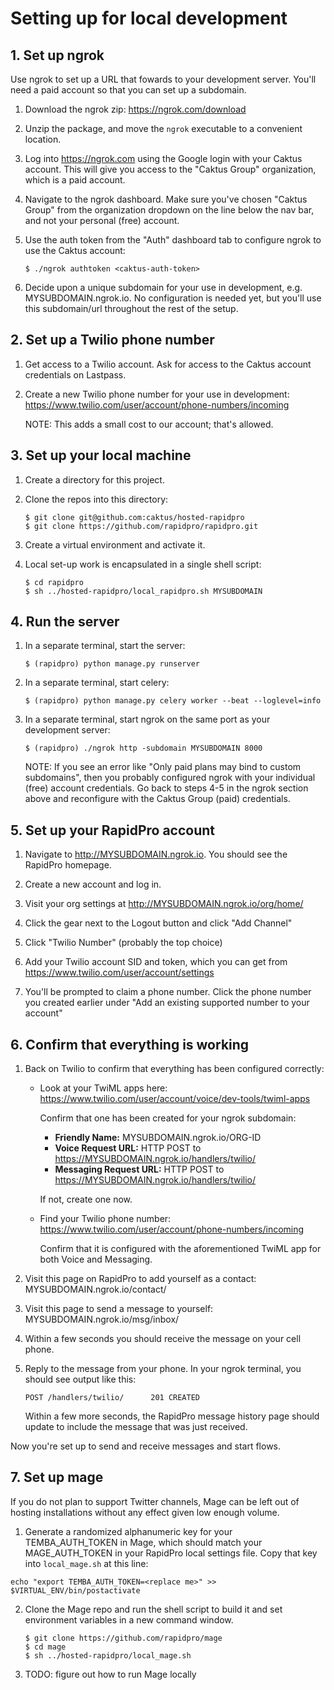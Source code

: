 # Setting up for local development

## 1. Set up ngrok

Use ngrok to set up a URL that fowards to your development server. You'll need
a paid account so that you can set up a subdomain.

1. Download the ngrok zip: https://ngrok.com/download

2. Unzip the package, and move the `ngrok` executable to a convenient
   location.

3. Log into https://ngrok.com using the Google login with your Caktus account.
   This will give you access to the "Caktus Group" organization, which is
   a paid account.

4. Navigate to the ngrok dashboard. Make sure you've chosen "Caktus Group"
   from the organization dropdown on the line below the nav bar, and not your
   personal (free) account.

5. Use the auth token from the "Auth" dashboard tab to configure ngrok to use
   the Caktus account:

    ```
    $ ./ngrok authtoken <caktus-auth-token>
    ```

6. Decide upon a unique subdomain for your use in development, e.g.
   MYSUBDOMAIN.ngrok.io. No configuration is needed yet, but you'll use
   this subdomain/url throughout the rest of the setup.

## 2. Set up a Twilio phone number

1. Get access to a Twilio account. Ask for access to the Caktus account
   credentials on Lastpass.

2. Create a new Twilio phone number for your use in development:
   https://www.twilio.com/user/account/phone-numbers/incoming

   NOTE: This adds a small cost to our account; that's allowed.

## 3. Set up your local machine

1. Create a directory for this project.

2. Clone the repos into this directory:

    ```
    $ git clone git@github.com:caktus/hosted-rapidpro
    $ git clone https://github.com/rapidpro/rapidpro.git
    ```

3. Create a virtual environment and activate it.

4. Local set-up work is encapsulated in a single shell script:

    ```
    $ cd rapidpro
    $ sh ../hosted-rapidpro/local_rapidpro.sh MYSUBDOMAIN
    ```

## 4. Run the server

1. In a separate terminal, start the server:

    ```
    $ (rapidpro) python manage.py runserver
    ```

2. In a separate terminal, start celery:

    ```
    $ (rapidpro) python manage.py celery worker --beat --loglevel=info
    ```

3. In a separate terminal, start ngrok on the same port as your development
   server:

    ```
    $ (rapidpro) ./ngrok http -subdomain MYSUBDOMAIN 8000
    ```

   NOTE: If you see an error like "Only paid plans may bind to custom
   subdomains", then you probably configured ngrok with your individual (free)
   account credentials. Go back to steps 4-5 in the ngrok section above and
   reconfigure with the Caktus Group (paid) credentials.


## 5. Set up your RapidPro account

1. Navigate to http://MYSUBDOMAIN.ngrok.io. You should see the RapidPro
   homepage.

2. Create a new account and log in.

3. Visit your org settings at http://MYSUBDOMAIN.ngrok.io/org/home/

4. Click the gear next to the Logout button and click "Add Channel"

5. Click "Twilio Number" (probably the top choice)

6. Add your Twilio account SID and token, which you can get from
   https://www.twilio.com/user/account/settings

7. You'll be prompted to claim a phone number. Click the phone number you
   created earlier under "Add an existing supported number to your account"

## 6. Confirm that everything is working

1. Back on Twilio to confirm that everything has been configured correctly:

    * Look at your TwiML apps here:
      https://www.twilio.com/user/account/voice/dev-tools/twiml-apps

      Confirm that one has been created for your ngrok subdomain:

        - **Friendly Name:** MYSUBDOMAIN.ngrok.io/ORG-ID
        - **Voice Request URL:** HTTP POST to https://MYSUBDOMAIN.ngrok.io/handlers/twilio/
        - **Messaging Request URL:** HTTP POST to https://MYSUBDOMAIN.ngrok.io/handlers/twilio/

      If not, create one now.

    * Find your Twilio phone number:
      https://www.twilio.com/user/account/phone-numbers/incoming

      Confirm that it is configured with the aforementioned TwiML app for
      both Voice and Messaging.

2. Visit this page on RapidPro to add yourself as a contact:
   MYSUBDOMAIN.ngrok.io/contact/

3. Visit this page to send a message to yourself:
   MYSUBDOMAIN.ngrok.io/msg/inbox/

4. Within a few seconds you should receive the message on your cell phone.

5. Reply to the message from your phone. In your ngrok terminal, you should
   see output like this:

    ```
    POST /handlers/twilio/      201 CREATED
    ```

   Within a few more seconds, the RapidPro message history page should update
   to include the message that was just received.

Now you're set up to send and receive messages and start flows.

## 7. Set up mage

If you do not plan to support Twitter channels, Mage can be left out of hosting installations without any effect given low enough volume.

1. Generate a randomized alphanumeric key for your TEMBA_AUTH_TOKEN in Mage, which should match your MAGE_AUTH_TOKEN in your RapidPro local settings file. Copy that key into `local_mage.sh` at this line:

  ```
  echo "export TEMBA_AUTH_TOKEN=<replace me>" >> $VIRTUAL_ENV/bin/postactivate
  ```

2. Clone the Mage repo and run the shell script to build it and set environment variables in a new command window.

    ```
    $ git clone https://github.com/rapidpro/mage
    $ cd mage
    $ sh ../hosted-rapidpro/local_mage.sh
    ```

3. TODO: figure out how to run Mage locally


